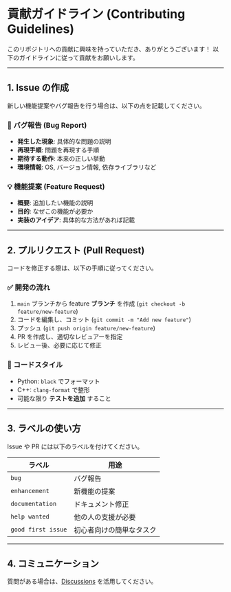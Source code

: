 # 貢献ガイドライン (Contributing Guidelines)

このリポジトリへの貢献に興味を持っていただき、ありがとうございます！
以下のガイドラインに従って貢献をお願いします。

---

## 1. Issue の作成

新しい機能提案やバグ報告を行う場合は、以下の点を記載してください。

### 🐛 バグ報告 (Bug Report)

- **発生した現象**: 具体的な問題の説明
- **再現手順**: 問題を再現する手順
- **期待する動作**: 本来の正しい挙動
- **環境情報**: OS, バージョン情報, 依存ライブラリなど

### 💡 機能提案 (Feature Request)

- **概要**: 追加したい機能の説明
- **目的**: なぜこの機能が必要か
- **実装のアイデア**: 具体的な方法があれば記載

---

## 2. プルリクエスト (Pull Request)

コードを修正する際は、以下の手順に従ってください。

### ✅ 開発の流れ

1. `main` ブランチから feature **ブランチ** を作成 (`git checkout -b feature/new-feature`)
2. コードを編集し、コミット (`git commit -m "Add new feature"`)
3. プッシュ (`git push origin feature/new-feature`)
4. PR を作成し、適切なレビュアーを指定
5. レビュー後、必要に応じて修正

### 📝 コードスタイル

- Python: `black` でフォーマット
- C++: `clang-format` で整形
- 可能な限り **テストを追加** すること

---

## 3. ラベルの使い方

Issue や PR には以下のラベルを付けてください。

| ラベル               | 用途                     |
| -------------------- | ------------------------ |
| `bug`              | バグ報告                 |
| `enhancement`      | 新機能の提案             |
| `documentation`    | ドキュメント修正         |
| `help wanted`      | 他の人の支援が必要       |
| `good first issue` | 初心者向けの簡単なタスク |

---

## 4. コミュニケーション

質問がある場合は、[Discussions](https://github.com/KCCTRobotics-OBs/KCCT-Robotics-Board/discussions) を活用してください。
